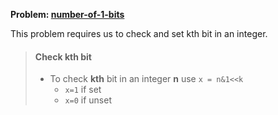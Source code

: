 **Problem: [number-of-1-bits](https://www.interviewbit.com/problems/number-of-1-bits)**

This problem requires us to check and set kth bit in an integer.

> #### Check **kth** bit
> - To check **kth** bit in an integer **n** use `x = n&1<<k`
>   - `x=1` if set
>   - `x=0` if unset